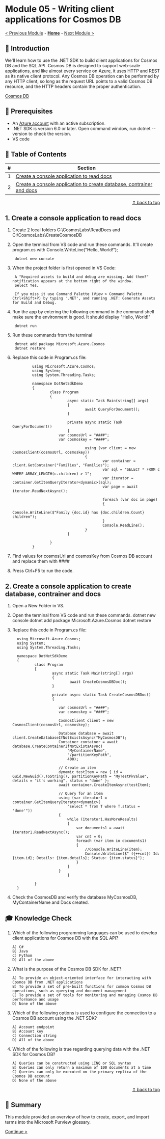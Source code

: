# Module 05 - Writing client applications for Cosmos DB

[< Previous Module](../modules/module04.md) - **[Home](../README.md)** - [Next Module >](../modules/module05.md)

## :loudspeaker: Introduction


We'll learn how to use the .NET SDK to build client applications for Cosmos DB and the SQL API. Cosmos DB is designed to support web‑scale applications, and like almost every service on Azure, it uses HTTP and REST as its native client protocol. Any Cosmos DB operation can be performed by any HTTP client, so long as the request URL points to a valid Cosmos DB resource, and the HTTP headers contain the proper authentication.

[Cosmos DB](https://azure.microsoft.com/services/cosmos-db/)

## :thinking: Prerequisites

* An [Azure account](https://azure.microsoft.com/free/) with an active subscription.
* .NET SDK is version 6.0 or later. Open command window, run dotnet --version to check the version.
* VS code


## :bookmark_tabs: Table of Contents

| #  | Section  
| --- | ---  
| 1 | [Create a console application to read docs](#1-Create-a-console-application-to-read-docs)  
| 2 | [Create a console application to create database, contrainer and docs](#2-Create-a-console-application-to-create-database-contrainer-and-docs)  

<div align="right"><a href="#module-04---glossary">↥ back to top</a></div>

## 1. Create a console application to read docs

1. Create 2 local folders C:\CosmosLabs\ReadDocs and C:\CosmosLabs\CreateCosmosDB
2. Open the terminal from VS code and run these commands. It'll create program.cs with 
   Console.WriteLine("Hello, World!");

        dotnet new console

3. When the project folder is first opened in VS Code:

        A "Required assets to build and debug are missing. Add them?" notification appears at the bottom right of the window.
        Select Yes.
        
        If you miss it use Command Palette (View > Command Palette Ctrl+Shift+P) by typing '.NET', and running .NET: Generate Assets for Build and Debug.
                
4. Run the app by entering the following command in the command shell make sure the environment is good. It should display "Hello, World!"         

        dotnet run

5. Run these commands from the terminal 

        dotnet add package Microsoft.Azure.Cosmos
        dotnet restore
        
6. Replace this code in Program.cs file:

                using Microsoft.Azure.Cosmos;
                using System;
                using System.Threading.Tasks;

                namespace DotNetSdkDemo
                {
                        class Program
                        {
                                async static Task Main(string[] args)
                                {
                                        await QueryForDocument();
                                }

                                private async static Task QueryForDocument()
                                {
                            var cosmosUrl = "####";
                            var cosmoskey = "####";

                                        using (var client = new CosmosClient(cosmosUrl, cosmoskey))
                                        {
                                                var container = client.GetContainer("Families", "Families");
                                                var sql = "SELECT * FROM c WHERE ARRAY_LENGTH(c.children) > 1";
                                                var iterator = container.GetItemQueryIterator<dynamic>(sql);
                                                var page = await iterator.ReadNextAsync();

                                                foreach (var doc in page)
                                                {
                                                        Console.WriteLine($"Family {doc.id} has {doc.children.Count} children");
                                                }
                                                Console.ReadLine();
                                        }
                                }

                        }
                }

3. Find values for cosmosUrl and cosmosKey from Cosmos DB account and replace them with ####

4. Press Ctrl+F5 to run the code.

## 2. Create a console application to create database, contrainer and docs

1. Open a New Folder in VS.

2. Open the terminal from VS code and run these commands. 
        dotnet new console
        dotnet add package Microsoft.Azure.Cosmos
        dotnet restore

3. Replace this code in Program.cs file:

         using Microsoft.Azure.Cosmos;
         using System;
         using System.Threading.Tasks;

         namespace DotNetSdkDemo
         {
                 class Program
                 {
                         async static Task Main(string[] args)
                         {
                                 await CreateCosmosDBDoc();
                         }

                         private async static Task CreateCosmosDBDoc()
                         {
                          
                            var cosmosUrl = "####";
                            var cosmoskey = "####";
                            
                            CosmosClient client = new CosmosClient(cosmosUrl, cosmoskey);
                            
                            Database database = await client.CreateDatabaseIfNotExistsAsync("MyCosmosDB");
                            Container container = await database.CreateContainerIfNotExistsAsync(
                                "MyContainerName",
                                "/partitionKeyPath",
                                400);

                            // Create an item
                            dynamic testItem = new { id = Guid.NewGuid().ToString(), partitionKeyPath = "MyTestPkValue", details = "it's working", status = "done" };
                            await container.CreateItemAsync(testItem);

                            // Query for an item
                            using (var iterator1 = container.GetItemQueryIterator<dynamic>(
                                "select * from T where T.status = 'done'"))
                            {
                                while (iterator1.HasMoreResults)
                                {
                                    var documents1 = await iterator1.ReadNextAsync();
                                    var cnt = 0;
                                    foreach (var item in documents1)
                                    {
                                        //Console.WriteLine(item);
                                        Console.WriteLine($" ({++cnt}) Id: {item.id}; Details: {item.details}; Status: {item.status}");
                                    }
                                }
                            }
                                }

                 }
         }
         
         
4. Check the CosmosDB and verify the database MyCosmosDB, MyContainerName and Docs created.



## :mortar_board: Knowledge Check

1.	Which of the following programming languages can be used to develop client applications for Cosmos DB with the SQL API?

        A) C# 
        B) Java 
        C) Python 
        D) All of the above

2.	What is the purpose of the Cosmos DB SDK for .NET? 

        A) To provide an object-oriented interface for interacting with Cosmos DB from .NET applications 
        B) To provide a set of pre-built functions for common Cosmos DB operations, such as querying and document management 
        C) To provide a set of tools for monitoring and managing Cosmos DB performance and usage 
        D) None of the above

3.	Which of the following options is used to configure the connection to a Cosmos DB account using the .NET SDK? 

        A) Account endpoint 
        B) Account key 
        C) Connection string 
        D) All of the above

4.	Which of the following is true regarding querying data with the .NET SDK for Cosmos DB? 

        A) Queries can be constructed using LINQ or SQL syntax 
        B) Queries can only return a maximum of 100 documents at a time 
        C) Queries can only be executed on the primary replica of the Cosmos DB account 
        D) None of the above


<div align="right"><a href="#module-04---glossary">↥ back to top</a></div>

## :tada: Summary

This module provided an overview of how to create, export, and import terms into the Microsoft Purview glossary.

[Continue >](../modules/module06.md)
